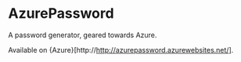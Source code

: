 # AzurePassword
A password generator, geared towards Azure.

Available on {Azure}[http://http://azurepassword.azurewebsites.net/].
